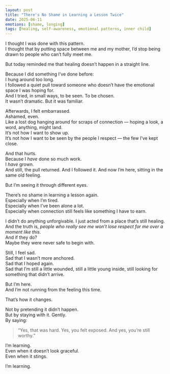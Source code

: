 ```yaml
---
layout: post
title: "There's No Shame in Learning a Lesson Twice"
date: 2025-06-11
emotions: [shame, longing]
tags: [healing, self-awareness, emotional patterns, inner child]
---
```


I thought I was done with this pattern.  
I thought that by putting space between me and my mother, I’d stop being drawn to people who can’t fully meet me.

But today reminded me that healing doesn’t happen in a straight line.

Because I did something I’ve done before:  
I hung around too long.  
I followed a quiet pull toward someone who doesn’t have the emotional space I was hoping for.  
And I tried, in small ways, to be seen. To be chosen.  
It wasn’t dramatic. But it was familiar.

Afterwards, I felt embarrassed.  
Ashamed, even.  
Like a lost dog hanging around for scraps of connection — hoping a look, a word, anything, might land.  
It’s not how I want to show up.  
It’s not how I want to be seen by the people I respect — the few I’ve kept close.

And that hurts.  
Because I *have* done so much work.  
I *have* grown.  
And still, the pull returned. And I followed it. And now I’m here, sitting in the same old feeling.

But I’m seeing it through different eyes.

There’s no shame in learning a lesson again.  
Especially when I’m tired.  
Especially when I’ve been alone a lot.  
Especially when connection still feels like something I have to earn.

I didn’t do anything unforgivable. I just acted from a place that’s still healing.  
And the truth is, *people who really see me won’t lose respect for me over a moment like this*.  
And if they do?  
Maybe they were never safe to begin with.

Still, I feel sad.  
Sad that I wasn’t more anchored.  
Sad that I hoped again.  
Sad that I’m still a little wounded, still a little young inside, still looking for something that didn’t arrive.

But I’m here.  
And I’m not running from the feeling this time.

That’s how it changes.

Not by pretending it didn’t happen.  
But by staying with it. Gently.  
By saying:  
> “Yes, that was hard. Yes, you felt exposed. And yes, you’re still worthy.”

I’m learning.  
Even when it doesn’t look graceful.  
Even when it stings.

I’m learning.
